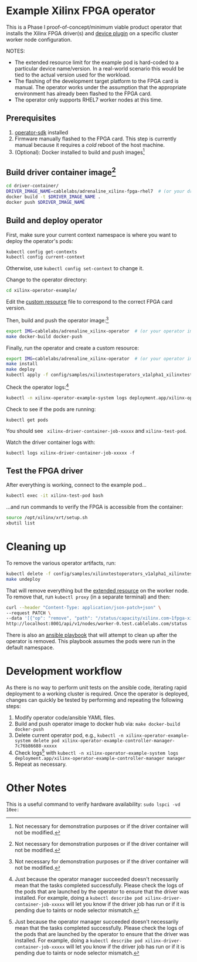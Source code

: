 # Example Xilinx FPGA operator

This is a Phase I proof-of-concept/minimum viable product operator that installs the Xilinx FPGA driver(s) and [device plugin](https://github.com/Xilinx/FPGA_as_a_Service/tree/master/k8s-fpga-device-plugin/) on a specific cluster worker node configuration.

NOTES:

* The extended resource limit for the example pod is hard-coded to a particular device name/version. In a real-world scenario this would be tied to the actual version used for the workload.
* The flashing of the development target platform to the FPGA card is manual. The operator works under the assumption that the appropriate environment has already been flashed to the FPGA card.
* The operator only supports RHEL7 worker nodes at this time.

## Prerequisites

1. [operator-sdk](https://sdk.operatorframework.io/) installed
1. Firmware manually flashed to the FPGA card. This step is currently manual because it requires a *cold* reboot of the host machine.
1. (Optional): Docker installed to build and push images[^1]

## Build driver container image[^1]

```bash
cd driver-container/
DRIVER_IMAGE_NAME=cablelabs/adrenaline_xilinx-fpga-rhel7  # (or your driver image name)                                    
docker build -t $DRIVER_IMAGE_NAME .
docker push $DRIVER_IMAGE_NAME
```

## Build and deploy operator

First, make sure your current context namespace is where you want to deploy the operator's pods:

```bash
kubectl config get-contexts
kubectl config current-context
```

Otherwise, use `kubectl config set-context` to change it.

Change to the operator directory:

```bash
cd xilinx-operator-example/
```

Edit the [custom resource](xilinx-operator-example/config/samples/xilinxtestoperators_v1alpha1_xilinxtestoperator.yaml) file to correspond to the correct FPGA card version.

Then, build and push the operator image:[^1]

[^1]: Not necessary for demonstration purposes or if the driver container will not be modified.

```bash
export IMG=cablelabs/adrenaline_xilinx-operator  # (or your operator image name)
make docker-build docker-push
```

Finally, run the operator and create a custom resource:

```bash
export IMG=cablelabs/adrenaline_xilinx-operator  # (or your operator image name)
make install
make deploy
kubectl apply -f config/samples/xilinxtestoperators_v1alpha1_xilinxtestoperator.yaml
```

Check the operator logs:[^2]

```bash
kubectl -n xilinx-operator-example-system logs deployment.app/xilinx-operator-example-controller-manager manager
```

Check to see if the pods are running:

```
kubectl get pods
```

You should see ` xilinx-driver-container-job-xxxxx` and `xilinx-test-pod`.

Watch the driver container logs with:

```
kubectl logs xilinx-driver-container-job-xxxxx -f
```

## Test the FPGA driver

After everything is working, connect to the example pod...

```bash
kubectl exec -it xilinx-test-pod bash
```

...and run commands to verify the FPGA is accessible from the container:

```bash
source /opt/xilinx/xrt/setup.sh
xbutil list
```

# Cleaning up

To remove the various operator artifacts, run:

```bash
kubectl delete -f config/samples/xilinxtestoperators_v1alpha1_xilinxtestoperator.yaml
make undeploy
```

That will remove everything but the [extended resource](https://kubernetes.io/docs/tasks/administer-cluster/extended-resource-node/) on the worker node. To remove that, run `kubectl proxy` (in a separate terminal) and then:

```bash
curl --header "Content-Type: application/json-patch+json" \
--request PATCH \
--data '[{"op": "remove", "path": "/status/capacity/xilinx.com~1fpga-xilinx_vcu1525_dynamic_5_1-1521279439"}]' \
http://localhost:8001/api/v1/nodes/worker-0.test.cablelabs.com/status
```

There is also an [ansible playbook](k8s_delete.yml) that will attempt to clean up after the operator is removed. This playbook assumes the pods were run in the default namespace.

# Development workflow

As there is no way to perform unit tests on the ansible code, iterating rapid deployment to a working cluster is required. Once the operator is deployed, changes can quickly be tested by performing and repeating the following steps:

1. Modify operator code/ansible YAML files.
2. Build and push operator image to docker hub via: `make docker-build docker-push`
3. Delete current operator pod, e.g., `kubectl -n xilinx-operator-example-system delete pod xilinx-operator-example-controller-manager-7c76b86688-xxxxx`
4. Check logs[^2] with `kubectl -n xilinx-operator-example-system logs deployment.app/xilinx-operator-example-controller-manager manager`
5. Repeat as necessary.

[^2]: Just because the operator manager succeeded doesn't necessarily mean that the tasks completed successfully. Please check the logs of the pods that are launched by the operator to ensure that the driver was installed. For example, doing a `kubectl describe pod xilinx-driver-container-job-xxxxx` will let you know if the driver job has run or if it is pending due to taints or node selector mismatch.

# Other Notes

This is a useful command to verify hardware availability: `sudo lspci -vd 10ee:`